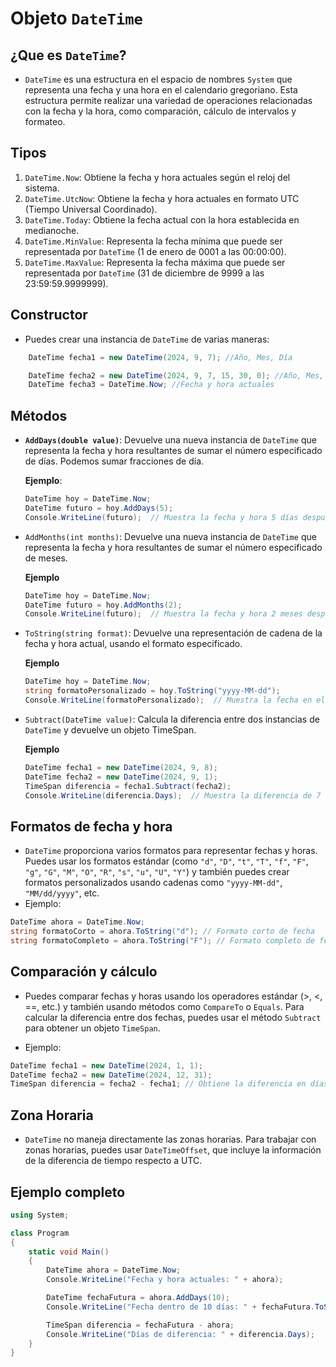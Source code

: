 # Objeto `DateTime`
## **¿Que es `DateTime`?**

- `DateTime` es una estructura en el espacio de nombres `System` que representa una fecha y una hora en el calendario gregoriano. Esta estructura permite realizar una variedad de operaciones relacionadas con la fecha y la hora, como comparación, cálculo de intervalos y formateo.

## **Tipos**

1. `DateTime.Now`: Obtiene la fecha y hora actuales según el reloj del sistema.
2. `DateTime.UtcNow`: Obtiene la fecha y hora actuales en formato UTC (Tiempo Universal Coordinado).
3. `DateTime.Today`: Obtiene la fecha actual con la hora establecida en medianoche.
4. `DateTime.MinValue`: Representa la fecha mínima que puede ser representada por `DateTime` (1 de enero de 0001 a las 00:00:00).
5. `DateTime.MaxValue`: Representa la fecha máxima que puede ser representada por `DateTime` (31 de diciembre de 9999 a las 23:59:59.9999999).

## **Constructor**

- Puedes crear una instancia de `DateTime` de varias maneras:

```c#
    DateTime fecha1 = new DateTime(2024, 9, 7); //Año, Mes, Día

    DateTime fecha2 = new DateTime(2024, 9, 7, 15, 30, 0); //Año, Mes, Día, Hora,Minuto, Segundo
    DateTime fecha3 = DateTime.Now; //Fecha y hora actuales
```

## **Métodos**

- **`AddDays(double value)`**: Devuelve una nueva instancia de `DateTime` que representa la fecha y hora resultantes de sumar el número especificado de días. Podemos sumar fracciones de día.

    **Ejemplo**:  
  ```c#
  DateTime hoy = DateTime.Now;
  DateTime futuro = hoy.AddDays(5);
  Console.WriteLine(futuro);  // Muestra la fecha y hora 5 días después de la actual.
  ```

- `AddMonths(int months)`: Devuelve una nueva instancia de `DateTime` que representa la fecha y hora resultantes de sumar el número especificado de meses. 

    **Ejemplo**
    ```c#
    DateTime hoy = DateTime.Now;
    DateTime futuro = hoy.AddMonths(2);
    Console.WriteLine(futuro);  // Muestra la fecha y hora 2 meses después de la actual.
    ```

- `ToString(string format)`: Devuelve una representación de cadena de la fecha y hora actual, usando el formato especificado.

    **Ejemplo**
    ```c#
    DateTime hoy = DateTime.Now;
    string formatoPersonalizado = hoy.ToString("yyyy-MM-dd");
    Console.WriteLine(formatoPersonalizado);  // Muestra la fecha en el formato 'año-mes-día'.

    ```

- `Subtract(DateTime value)`: Calcula la diferencia entre dos instancias de `DateTime` y devuelve un objeto TimeSpan.

    **Ejemplo**
    ```c#
    DateTime fecha1 = new DateTime(2024, 9, 8);
    DateTime fecha2 = new DateTime(2024, 9, 1);
    TimeSpan diferencia = fecha1.Subtract(fecha2);
    Console.WriteLine(diferencia.Days);  // Muestra la diferencia de 7 días.
    ```

## **Formatos de fecha y hora**

- `DateTime` proporciona varios formatos para representar fechas y horas. Puedes usar los formatos estándar (como `"d"`, `"D"`, `"t"`, `"T"`, `"f"`, `"F"`, `"g"`, `"G"`, `"M"`, `"O"`, `"R"`, `"s"`, `"u"`, `"U"`, `"Y"`) y también puedes crear formatos personalizados usando cadenas como `"yyyy-MM-dd"`, `"MM/dd/yyyy"`, etc.
- Ejemplo:

```c#
DateTime ahora = DateTime.Now;
string formatoCorto = ahora.ToString("d"); // Formato corto de fecha
string formatoCompleto = ahora.ToString("F"); // Formato completo de fecha y hora
```

## **Comparación y cálculo**

- Puedes comparar fechas y horas usando los operadores estándar (>, <, ==, etc.) y también usando métodos como `CompareTo` o `Equals`. Para calcular la diferencia entre dos fechas, puedes usar el método `Subtract` para obtener un objeto `TimeSpan`.

- Ejemplo:

```c#
DateTime fecha1 = new DateTime(2024, 1, 1);
DateTime fecha2 = new DateTime(2024, 12, 31);
TimeSpan diferencia = fecha2 - fecha1; // Obtiene la diferencia en días
```

## **Zona Horaria**

 - `DateTime` no maneja directamente las zonas horarias. Para trabajar con zonas horarias, puedes usar `DateTimeOffset`, que incluye la información de la diferencia de tiempo respecto a UTC.

## **Ejemplo completo**

```c#
using System;

class Program
{
    static void Main()
    {
        DateTime ahora = DateTime.Now;
        Console.WriteLine("Fecha y hora actuales: " + ahora);

        DateTime fechaFutura = ahora.AddDays(10);
        Console.WriteLine("Fecha dentro de 10 días: " + fechaFutura.ToString("yyyy-MM-dd"));

        TimeSpan diferencia = fechaFutura - ahora;
        Console.WriteLine("Días de diferencia: " + diferencia.Days);
    }
}
```


 

